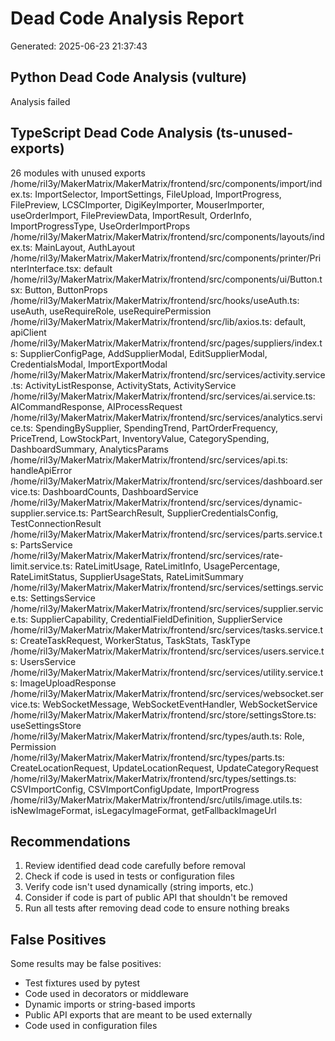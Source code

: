 
# Dead Code Analysis Report
Generated: 2025-06-23 21:37:43

## Python Dead Code Analysis (vulture)
Analysis failed

## TypeScript Dead Code Analysis (ts-unused-exports)  
26 modules with unused exports
/home/ril3y/MakerMatrix/MakerMatrix/frontend/src/components/import/index.ts: ImportSelector, ImportSettings, FileUpload, ImportProgress, FilePreview, LCSCImporter, DigiKeyImporter, MouserImporter, useOrderImport, FilePreviewData, ImportResult, OrderInfo, ImportProgressType, UseOrderImportProps
/home/ril3y/MakerMatrix/MakerMatrix/frontend/src/components/layouts/index.ts: MainLayout, AuthLayout
/home/ril3y/MakerMatrix/MakerMatrix/frontend/src/components/printer/PrinterInterface.tsx: default
/home/ril3y/MakerMatrix/MakerMatrix/frontend/src/components/ui/Button.tsx: Button, ButtonProps
/home/ril3y/MakerMatrix/MakerMatrix/frontend/src/hooks/useAuth.ts: useAuth, useRequireRole, useRequirePermission
/home/ril3y/MakerMatrix/MakerMatrix/frontend/src/lib/axios.ts: default, apiClient
/home/ril3y/MakerMatrix/MakerMatrix/frontend/src/pages/suppliers/index.ts: SupplierConfigPage, AddSupplierModal, EditSupplierModal, CredentialsModal, ImportExportModal
/home/ril3y/MakerMatrix/MakerMatrix/frontend/src/services/activity.service.ts: ActivityListResponse, ActivityStats, ActivityService
/home/ril3y/MakerMatrix/MakerMatrix/frontend/src/services/ai.service.ts: AICommandResponse, AIProcessRequest
/home/ril3y/MakerMatrix/MakerMatrix/frontend/src/services/analytics.service.ts: SpendingBySupplier, SpendingTrend, PartOrderFrequency, PriceTrend, LowStockPart, InventoryValue, CategorySpending, DashboardSummary, AnalyticsParams
/home/ril3y/MakerMatrix/MakerMatrix/frontend/src/services/api.ts: handleApiError
/home/ril3y/MakerMatrix/MakerMatrix/frontend/src/services/dashboard.service.ts: DashboardCounts, DashboardService
/home/ril3y/MakerMatrix/MakerMatrix/frontend/src/services/dynamic-supplier.service.ts: PartSearchResult, SupplierCredentialsConfig, TestConnectionResult
/home/ril3y/MakerMatrix/MakerMatrix/frontend/src/services/parts.service.ts: PartsService
/home/ril3y/MakerMatrix/MakerMatrix/frontend/src/services/rate-limit.service.ts: RateLimitUsage, RateLimitInfo, UsagePercentage, RateLimitStatus, SupplierUsageStats, RateLimitSummary
/home/ril3y/MakerMatrix/MakerMatrix/frontend/src/services/settings.service.ts: SettingsService
/home/ril3y/MakerMatrix/MakerMatrix/frontend/src/services/supplier.service.ts: SupplierCapability, CredentialFieldDefinition, SupplierService
/home/ril3y/MakerMatrix/MakerMatrix/frontend/src/services/tasks.service.ts: CreateTaskRequest, WorkerStatus, TaskStats, TaskType
/home/ril3y/MakerMatrix/MakerMatrix/frontend/src/services/users.service.ts: UsersService
/home/ril3y/MakerMatrix/MakerMatrix/frontend/src/services/utility.service.ts: ImageUploadResponse
/home/ril3y/MakerMatrix/MakerMatrix/frontend/src/services/websocket.service.ts: WebSocketMessage, WebSocketEventHandler, WebSocketService
/home/ril3y/MakerMatrix/MakerMatrix/frontend/src/store/settingsStore.ts: useSettingsStore
/home/ril3y/MakerMatrix/MakerMatrix/frontend/src/types/auth.ts: Role, Permission
/home/ril3y/MakerMatrix/MakerMatrix/frontend/src/types/parts.ts: CreateLocationRequest, UpdateLocationRequest, UpdateCategoryRequest
/home/ril3y/MakerMatrix/MakerMatrix/frontend/src/types/settings.ts: CSVImportConfig, CSVImportConfigUpdate, ImportProgress
/home/ril3y/MakerMatrix/MakerMatrix/frontend/src/utils/image.utils.ts: isNewImageFormat, isLegacyImageFormat, getFallbackImageUrl


## Recommendations
1. Review identified dead code carefully before removal
2. Check if code is used in tests or configuration files
3. Verify code isn't used dynamically (string imports, etc.)
4. Consider if code is part of public API that shouldn't be removed
5. Run all tests after removing dead code to ensure nothing breaks

## False Positives
Some results may be false positives:
- Test fixtures used by pytest
- Code used in decorators or middleware
- Dynamic imports or string-based imports
- Public API exports that are meant to be used externally
- Code used in configuration files
